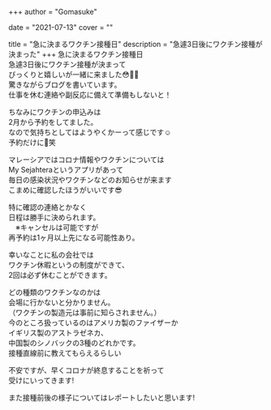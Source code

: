 +++
author = "Gomasuke"

date = "2021-07-13"
cover = ""

title = "急に決まるワクチン接種日"
description = "急遽3日後にワクチン接種が決まった"
+++
急に決まるワクチン接種日  
急遽3日後にワクチン接種が決まって  
びっくりと嬉しいが一緒に来ました😳🤣🙂  
驚きながらブログを書いています。  
仕事を休む連絡や副反応に備えて準備もしないと！  
  
ちなみにワクチンの申込みは  
2月から予約をしてました。  
なので気持ちとしてはようやくかーって感じです☺️  
予約だけに🤭笑  

  
マレーシアではコロナ情報やワクチンについては  
My Sejahteraというアプリがあって  
毎日の感染状況やワクチンなどのお知らせが来ます  
こまめに確認したほうがいいです😎  
  
特に確認の連絡とかなく  
日程は勝手に決められます。  
　※キャンセルは可能ですが  
  再予約は1ヶ月以上先になる可能性あり。  

幸いなことに私の会社では  
ワクチン休暇というの制度ができて、  
2回は必ず休むことができます。  
  
どの種類のワクチンなのかは  
会場に行かないと分かりません。  
（ワクチンの製造元は事前に知らされません。）  
今のところ扱っているのはアメリカ製のファイザーか  
イギリス製のアストラゼネカ、  
中国製のシノバックの3種のどれかです。  
接種直線前に教えてもらえるらしい  
  
不安ですが、早くコロナが終息することを祈って  
受けにいってきます!  
  
また接種前後の様子についてはレポートしたいと思います!  
  
  
  

